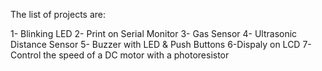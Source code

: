 The list of projects are:

1- Blinking LED 
2- Print on Serial Monitor
3- Gas Sensor
4- Ultrasonic Distance Sensor
5- Buzzer with LED & Push Buttons
6-Dispaly on LCD
7- Control the speed of a DC motor with a photoresistor
